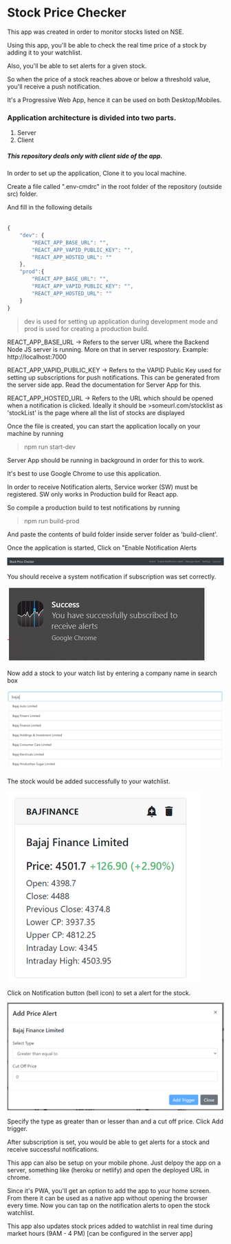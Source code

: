 # Stock Price Checker

This app was created in order to monitor stocks listed on NSE.

Using this app, you'll be able to check the real time price of a stock by adding it to your watchlist.

Also, you'll be able to set alerts for a given stock.

So when the price of a stock reaches above or below a threshold value, you'll receive a push notification.

It's a Progressive Web App, hence it can be used on both Desktop/Mobiles.

### Application architecture is divided into two parts.

1. Server
2. Client

##### This repository deals only with client side of the app.

In order to set up the application, Clone it to you local machine.

Create a file called ".env-cmdrc" in the root folder of the repository (outside src) folder.

And fill in the following details

```JavaScript

{
    "dev": {
        "REACT_APP_BASE_URL": "",
        "REACT_APP_VAPID_PUBLIC_KEY": "",
        "REACT_APP_HOSTED_URL": ""
    },
    "prod":{
        "REACT_APP_BASE_URL": "",
        "REACT_APP_VAPID_PUBLIC_KEY": "",
        "REACT_APP_HOSTED_URL": ""
    }
}

```

>dev is used for setting up application during development mode and prod is used for creating a production build.

REACT_APP_BASE_URL -> Refers to the server URL where the Backend Node JS server is running. More on that in server respostory. Example: http://localhost:7000

REACT_APP_VAPID_PUBLIC_KEY -> Refers to the VAPID Public Key used for setting up subscriptions for push notifications. This can be generated from the server side app. Read the documentation for Server App for this.

REACT_APP_HOSTED_URL -> Refers to the URL which should be opened when a notification is clicked. Ideally it should be >someurl.com/stocklist
as 'stockList' is the page where all the list of stocks are displayed

Once the file is created, you can start the application locally on your machine by running

>npm run start-dev

Server App should be running in background in order for this to work.

It's best to use Google Chrome to use this application.

In order to receive Notification alerts, Service worker (SW) must be registered. SW only works in Production build for React app.

So compile a production build to test notifications by running

> npm run build-prod

And paste the contents of build folder inside server folder as 'build-client'.

Once the application is started, Click on "Enable Notification Alerts

![alt text](images/header.PNG)

You should receive a system notification if subscription was set correctly.

![alt text](images/notification.png)

Now add a stock to your watch list by entering a company name in search box

![alt text](images/search.PNG)

The stock would be added successfully to your watchlist.

![alt text](images/stock.PNG)

Click on Notification button (bell icon) to set a alert for the stock. 

![alt text](images/modal.PNG)

Specify the type as greater than or lesser than and a cut off price. Click Add trigger.

After subscription is set, you would be able to get alerts for a stock and receive successful notifications.

This app can also be setup on your mobile phone. Just delpoy the app on a server, something like (heroku or netlify) and open the deployed URL in chrome. 

Since it's PWA, you'll get an option to add the app to your home screen. From there it can be used as a native app without opening the browser every time. Now you can tap on the notification alerts to open the stock watchlist.

This app also updates stock prices added to watchlist in real time during market hours (9AM - 4 PM) [can be configured in the server app]